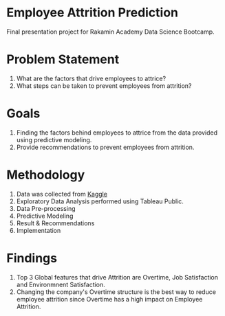 # Employee Attrition Prediction
Final presentation project for Rakamin Academy Data Science Bootcamp.

# Problem Statement
1. What are the factors that drive employees to attrice?
2. What steps can be taken to prevent employees from attrition?

# Goals
1. Finding the factors behind employees to attrice from the data provided using predictive modeling.
2. Provide recommendations to prevent employees from attrition.

# Methodology
1. Data was collected from [Kaggle](https://www.kaggle.com/datasets/patelprashant/employee-attrition)
2. Exploratory Data Analysis performed using Tableau Public.
3. Data Pre-processing
4. Predictive Modeling
5. Result & Recommendations
6. Implementation

# Findings
1. Top 3 Global features that drive Attrition are Overtime, Job Satisfaction and Environmnent Satisfaction.
2. Changing the company's Overtime structure is the best way to reduce employee attrition since Overtime has a high impact on Employee Attrition.
